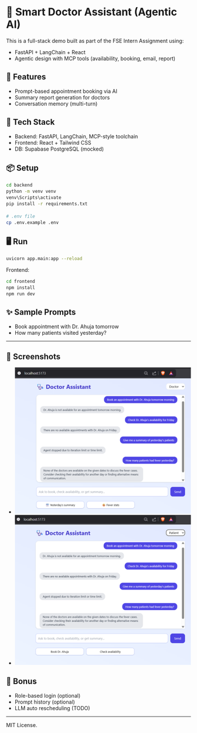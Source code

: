 # 🧠 Smart Doctor Assistant (Agentic AI)

This is a full-stack demo built as part of the FSE Intern Assignment using:

- FastAPI + LangChain + React
- Agentic design with MCP tools (availability, booking, email, report)

## 🚀 Features

- Prompt-based appointment booking via AI
- Summary report generation for doctors
- Conversation memory (multi-turn)

## 🔧 Tech Stack

- Backend: FastAPI, LangChain, MCP-style toolchain
- Frontend: React + Tailwind CSS
- DB: Supabase PostgreSQL (mocked)

## 📦 Setup

```bash
cd backend
python -m venv venv
venv\Scripts\activate
pip install -r requirements.txt

# .env file
cp .env.example .env
```

## 🖥️ Run
```bash
uvicorn app.main:app --reload
```

Frontend:
```bash
cd frontend
npm install
npm run dev
```

## ✨ Sample Prompts

- Book appointment with Dr. Ahuja tomorrow
- How many patients visited yesterday?

---

## 📸 Screenshots

- ![Doctor_scenario.png](demo/screenshots/Doctor_scenario.png)
- ![Patient_scenario.png](demo/screenshots/Patient_scenario.png)


## 👤 Bonus

- Role-based login (optional)
- Prompt history (optional)
- LLM auto rescheduling (TODO)

---
MIT License.
